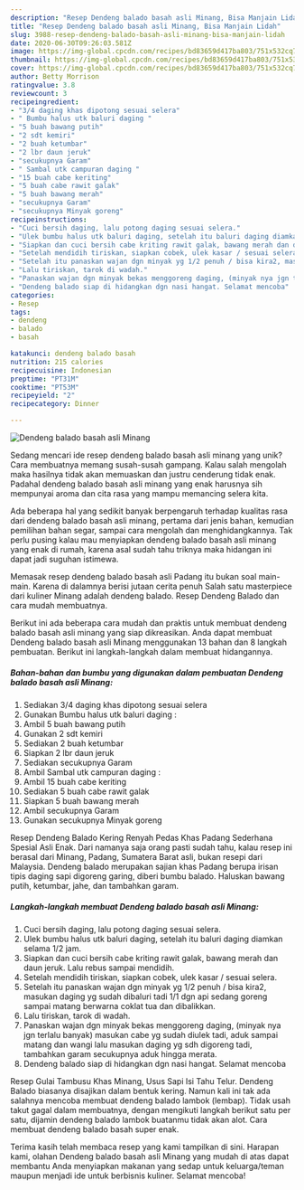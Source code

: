 ```yaml
---
description: "Resep Dendeng balado basah asli Minang, Bisa Manjain Lidah"
title: "Resep Dendeng balado basah asli Minang, Bisa Manjain Lidah"
slug: 3988-resep-dendeng-balado-basah-asli-minang-bisa-manjain-lidah
date: 2020-06-30T09:26:03.581Z
image: https://img-global.cpcdn.com/recipes/bd83659d417ba803/751x532cq70/dendeng-balado-basah-asli-minang-foto-resep-utama.jpg
thumbnail: https://img-global.cpcdn.com/recipes/bd83659d417ba803/751x532cq70/dendeng-balado-basah-asli-minang-foto-resep-utama.jpg
cover: https://img-global.cpcdn.com/recipes/bd83659d417ba803/751x532cq70/dendeng-balado-basah-asli-minang-foto-resep-utama.jpg
author: Betty Morrison
ratingvalue: 3.8
reviewcount: 3
recipeingredient:
- "3/4 daging khas dipotong sesuai selera"
- " Bumbu halus utk baluri daging "
- "5 buah bawang putih"
- "2 sdt kemiri"
- "2 buah ketumbar"
- "2 lbr daun jeruk"
- "secukupnya Garam"
- " Sambal utk campuran daging "
- "15 buah cabe keriting"
- "5 buah cabe rawit galak"
- "5 buah bawang merah"
- "secukupnya Garam"
- "secukupnya Minyak goreng"
recipeinstructions:
- "Cuci bersih daging, lalu potong daging sesuai selera."
- "Ulek bumbu halus utk baluri daging, setelah itu baluri daging diamkan selama 1/2 jam."
- "Siapkan dan cuci bersih cabe kriting rawit galak, bawang merah dan daun jeruk. Lalu rebus sampai mendidih."
- "Setelah mendidih tiriskan, siapkan cobek, ulek kasar / sesuai selera."
- "Setelah itu panaskan wajan dgn minyak yg 1/2 penuh / bisa kira2, masukan daging yg sudah dibaluri tadi 1/1 dgn api sedang goreng sampai matang berwarna coklat tua dan dibalikkan."
- "Lalu tiriskan, tarok di wadah."
- "Panaskan wajan dgn minyak bekas menggoreng daging, (minyak nya jgn terlalu banyak) masukan cabe yg sudah diulek tadi, aduk sampai matang dan wangi lalu masukan daging yg sdh digoreng tadi, tambahkan garam secukupnya aduk hingga merata."
- "Dendeng balado siap di hidangkan dgn nasi hangat. Selamat mencoba"
categories:
- Resep
tags:
- dendeng
- balado
- basah

katakunci: dendeng balado basah 
nutrition: 215 calories
recipecuisine: Indonesian
preptime: "PT31M"
cooktime: "PT53M"
recipeyield: "2"
recipecategory: Dinner

---
```



![Dendeng balado basah asli Minang](https://img-global.cpcdn.com/recipes/bd83659d417ba803/751x532cq70/dendeng-balado-basah-asli-minang-foto-resep-utama.jpg)

Sedang mencari ide resep dendeng balado basah asli minang yang unik? Cara membuatnya memang susah-susah gampang. Kalau salah mengolah maka hasilnya tidak akan memuaskan dan justru cenderung tidak enak. Padahal dendeng balado basah asli minang yang enak harusnya sih mempunyai aroma dan cita rasa yang mampu memancing selera kita.

Ada beberapa hal yang sedikit banyak berpengaruh terhadap kualitas rasa dari dendeng balado basah asli minang, pertama dari jenis bahan, kemudian pemilihan bahan segar, sampai cara mengolah dan menghidangkannya. Tak perlu pusing kalau mau menyiapkan dendeng balado basah asli minang yang enak di rumah, karena asal sudah tahu triknya maka hidangan ini dapat jadi suguhan istimewa.

Memasak resep dendeng balado basah asli Padang itu bukan soal main-main. Karena di dalamnya berisi jutaan cerita penuh Salah satu masterpiece dari kuliner Minang adalah dendeng balado. Resep Dendeng Balado dan cara mudah membuatnya.


Berikut ini ada beberapa cara mudah dan praktis untuk membuat dendeng balado basah asli minang yang siap dikreasikan. Anda dapat membuat Dendeng balado basah asli Minang menggunakan 13 bahan dan 8 langkah pembuatan. Berikut ini langkah-langkah dalam membuat hidangannya.

<!--inarticleads1-->

##### Bahan-bahan dan bumbu yang digunakan dalam pembuatan Dendeng balado basah asli Minang:

1. Sediakan 3/4 daging khas dipotong sesuai selera
1. Gunakan  Bumbu halus utk baluri daging :
1. Ambil 5 buah bawang putih
1. Gunakan 2 sdt kemiri
1. Sediakan 2 buah ketumbar
1. Siapkan 2 lbr daun jeruk
1. Sediakan secukupnya Garam
1. Ambil  Sambal utk campuran daging :
1. Ambil 15 buah cabe keriting
1. Sediakan 5 buah cabe rawit galak
1. Siapkan 5 buah bawang merah
1. Ambil secukupnya Garam
1. Gunakan secukupnya Minyak goreng


Resep Dendeng Balado Kering Renyah Pedas Khas Padang Sederhana Spesial Asli Enak. Dari namanya saja orang pasti sudah tahu, kalau resep ini berasal dari Minang, Padang, Sumatera Barat asli, bukan resepi dari Malaysia. Dendeng balado merupakan sajian khas Padang berupa irisan tipis daging sapi digoreng garing, diberi bumbu balado. Haluskan bawang putih, ketumbar, jahe, dan tambahkan garam. 

<!--inarticleads2-->

##### Langkah-langkah membuat Dendeng balado basah asli Minang:

1. Cuci bersih daging, lalu potong daging sesuai selera.
1. Ulek bumbu halus utk baluri daging, setelah itu baluri daging diamkan selama 1/2 jam.
1. Siapkan dan cuci bersih cabe kriting rawit galak, bawang merah dan daun jeruk. Lalu rebus sampai mendidih.
1. Setelah mendidih tiriskan, siapkan cobek, ulek kasar / sesuai selera.
1. Setelah itu panaskan wajan dgn minyak yg 1/2 penuh / bisa kira2, masukan daging yg sudah dibaluri tadi 1/1 dgn api sedang goreng sampai matang berwarna coklat tua dan dibalikkan.
1. Lalu tiriskan, tarok di wadah.
1. Panaskan wajan dgn minyak bekas menggoreng daging, (minyak nya jgn terlalu banyak) masukan cabe yg sudah diulek tadi, aduk sampai matang dan wangi lalu masukan daging yg sdh digoreng tadi, tambahkan garam secukupnya aduk hingga merata.
1. Dendeng balado siap di hidangkan dgn nasi hangat. Selamat mencoba


Resep Gulai Tambusu Khas Minang, Usus Sapi Isi Tahu Telur. Dendeng Balado biasanya disajikan dalam bentuk kering. Namun kali ini tak ada salahnya mencoba membuat dendeng balado lambok (lembap). Tidak usah takut gagal dalam membuatnya, dengan mengikuti langkah berikut satu per satu, dijamin dendeng balado lambok buatanmu tidak akan alot. Cara membuat dendeng balado basah super enak. 

Terima kasih telah membaca resep yang kami tampilkan di sini. Harapan kami, olahan Dendeng balado basah asli Minang yang mudah di atas dapat membantu Anda menyiapkan makanan yang sedap untuk keluarga/teman maupun menjadi ide untuk berbisnis kuliner. Selamat mencoba!
